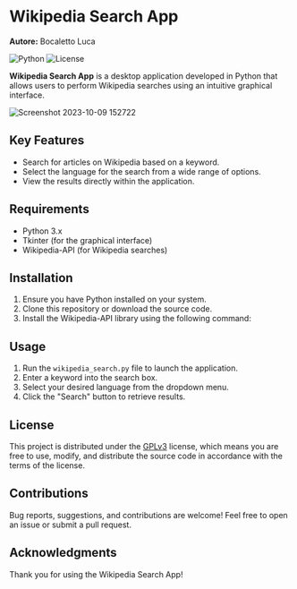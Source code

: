 # Wikipedia Search App

**Autore:** Bocaletto Luca

![Python](https://img.shields.io/badge/Python-3.x-blue)
![License](https://img.shields.io/badge/License-GPLv3-green)

**Wikipedia Search App** is a desktop application developed in Python that allows users to perform Wikipedia searches using an intuitive graphical interface.

![Screenshot 2023-10-09 152722](https://github.com/elektronoide/Wikipedia-Search/assets/134635227/a393146c-db76-4f34-b353-56a800f7df36)

## Key Features

- Search for articles on Wikipedia based on a keyword.
- Select the language for the search from a wide range of options.
- View the results directly within the application.

## Requirements

- Python 3.x
- Tkinter (for the graphical interface)
- Wikipedia-API (for Wikipedia searches)

## Installation

1. Ensure you have Python installed on your system.
2. Clone this repository or download the source code.
3. Install the Wikipedia-API library using the following command:

## Usage

1. Run the `wikipedia_search.py` file to launch the application.
2. Enter a keyword into the search box.
3. Select your desired language from the dropdown menu.
4. Click the "Search" button to retrieve results.

## License

This project is distributed under the [GPLv3](LICENSE) license, which means you are free to use, modify, and distribute the source code in accordance with the terms of the license.

## Contributions

Bug reports, suggestions, and contributions are welcome! Feel free to open an issue or submit a pull request.

## Acknowledgments

Thank you for using the Wikipedia Search App!
